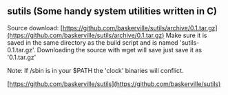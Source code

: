 sutils (Some handy system utilities written in C)
------------------------------

Source download: [https://github.com/baskerville/sutils/archive/0.1.tar.gz](https://github.com/baskerville/sutils/archive/0.1.tar.gz)
Make sure it is saved in the same directory as the build script and is named 'sutils-0.1.tar.gz'. Downloading the source with wget
will save just save it as '0.1.tar.gz'

Note:
If /sbin is in your $PATH the 'clock' binaries will conflict.

[https://github.com/baskerville/sutils](https://github.com/baskerville/sutils)

